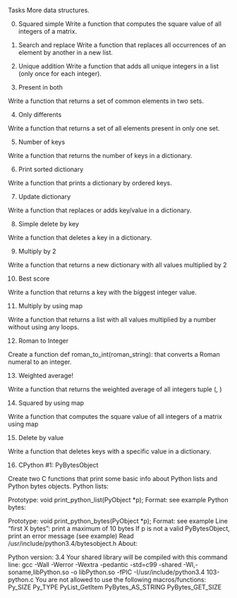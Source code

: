 Tasks More data structures.

0. Squared simple
Write a function that computes the square value of all integers of a matrix.

1. Search and replace
Write a function that replaces all occurrences of an element by another in a new list.

2. Unique addition
Write a function that adds all unique integers in a list (only once for each integer).

3. Present in both

Write a function that returns a set of common elements in two sets.

4. Only differents

Write a function that returns a set of all elements present in only one set.

5. Number of keys

Write a function that returns the number of keys in a dictionary.

6. Print sorted dictionary

Write a function that prints a dictionary by ordered keys.

7. Update dictionary

Write a function that replaces or adds key/value in a dictionary.

8. Simple delete by key

Write a function that deletes a key in a dictionary.

9. Multiply by 2

Write a function that returns a new dictionary with all values multiplied by 2

10. Best score

Write a function that returns a key with the biggest integer value.

11. Multiply by using map

Write a function that returns a list with all values multiplied by a number without using any loops.

12. Roman to Integer

Create a function def roman_to_int(roman_string): that converts a Roman numeral to an integer.

13. Weighted average!

Write a function that returns the weighted average of all integers tuple (<score>, <weight>)

14. Squared by using map

Write a function that computes the square value of all integers of a matrix using map

15. Delete by value

Write a function that deletes keys with a specific value in a dictionary.

16. CPython #1: PyBytesObject

Create two C functions that print some basic info about Python lists and Python bytes objects.
Python lists:

Prototype: void print_python_list(PyObject *p);
Format: see example
Python bytes:

Prototype: void print_python_bytes(PyObject *p);
Format: see example
Line “first X bytes”: print a maximum of 10 bytes
If p is not a valid PyBytesObject, print an error message (see example)
Read /usr/include/python3.4/bytesobject.h
About:

Python version: 3.4
Your shared library will be compiled with this command line: gcc -Wall -Werror -Wextra -pedantic -std=c99 -shared -Wl,-soname,libPython.so -o libPython.so -fPIC -I/usr/include/python3.4 103-python.c
You are not allowed to use the following macros/functions:
Py_SIZE
Py_TYPE
PyList_GetItem
PyBytes_AS_STRING
PyBytes_GET_SIZE
